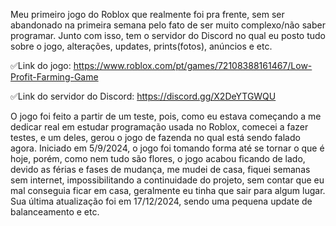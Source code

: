 Meu primeiro jogo do Roblox que realmente foi pra frente, sem ser abandonado na primeira semana pelo fato de ser muito complexo/não saber programar.
Junto com isso, tem o servidor do Discord no qual eu posto tudo sobre o jogo, alterações, updates, prints(fotos), anúncios e etc.

✅Link do jogo: https://www.roblox.com/pt/games/72108388161467/Low-Profit-Farming-Game

✅Link do servidor do Discord: https://discord.gg/X2DeYTGWQU

O jogo foi feito a partir de um teste, pois, como eu estava começando a me dedicar real em estudar programação usada no Roblox, comecei a fazer testes, e um deles, gerou o jogo de fazenda no qual está sendo falado agora.
Iniciado em 5/9/2024, o jogo foi tomando forma até se tornar o que é hoje, porém, como nem tudo são flores, o jogo acabou ficando de lado, devido as férias e fases de mudança, me mudei de casa, fiquei semanas sem internet, impossibilitando a continuidade do projeto, sem contar que eu mal conseguia ficar em casa, geralmente eu tinha que sair para algum lugar.
Sua última atualização foi em 17/12/2024, sendo uma pequena update de balanceamento e etc.

